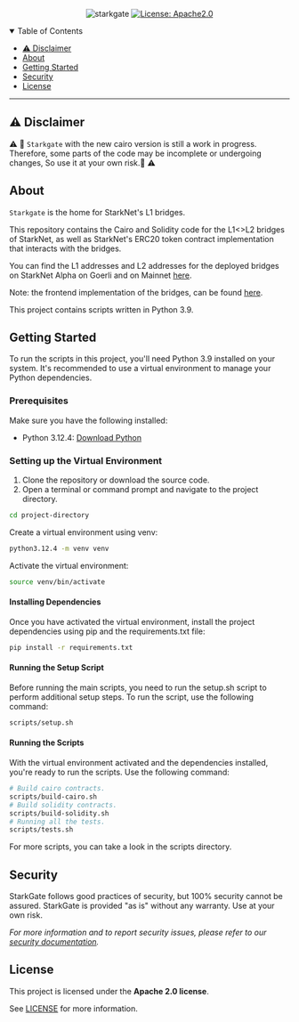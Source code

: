 <div align="center">

![starkgate](https://github.com/starknet-io/starkgate-contracts/assets/88274280/1e8d90ee-c06b-42c5-8451-601bc8570223)
[![License: Apache2.0](https://img.shields.io/badge/License-Apache2.0-green.svg)](LICENSE)
</div>


<details open="open">
<summary>Table of Contents</summary>

- [:warning: Disclaimer](#warning-disclaimer)
- [About](#about)
- [Getting Started](#getting-started)
- [Security](#security)
- [License](#license)

</details>

---

## :warning: Disclaimer

:warning: :construction: `Starkgate` with the new cairo version is still a work in progress. Therefore, some parts of the code may be incomplete or undergoing changes, So use it at your own risk.:construction: :warning:

## About

`Starkgate` is the home for StarkNet's L1 bridges.

This repository contains the Cairo and Solidity code for the L1<>L2 bridges of StarkNet,
as well as StarkNet's ERC20 token contract implementation that interacts with the bridges.

You can find the L1 addresses and L2 addresses for the deployed bridges on StarkNet Alpha on Goerli and on Mainnet [here](https://github.com/starkware-libs/starknet-addresses).

Note: the frontend implementation of the bridges, can be found [here](https://github.com/starkware-libs/starkgate-frontend).

This project contains scripts written in Python 3.9.


## Getting Started

To run the scripts in this project, you'll need Python 3.9 installed on your system. It's recommended to use a virtual environment to manage your Python dependencies.

### Prerequisites

Make sure you have the following installed:

- Python 3.12.4: [Download Python](https://www.python.org/downloads/)

### Setting up the Virtual Environment

1. Clone the repository or download the source code.
2. Open a terminal or command prompt and navigate to the project directory.

```bash
cd project-directory
```

Create a virtual environment using venv:
```bash
python3.12.4 -m venv venv
```

Activate the virtual environment:

```bash
source venv/bin/activate
```

#### Installing Dependencies

Once you have activated the virtual environment, install the project dependencies using pip and the requirements.txt file:

```bash
pip install -r requirements.txt
```

#### Running the Setup Script
Before running the main scripts, you need to run the setup.sh script to perform additional setup steps. To run the script, use the following command:

```bash
scripts/setup.sh
```

#### Running the Scripts
With the virtual environment activated and the dependencies installed, you're ready to run the scripts. Use the following command:

```bash
# Build cairo contracts.
scripts/build-cairo.sh
# Build solidity contracts.
scripts/build-solidity.sh
# Running all the tests.
scripts/tests.sh
```


For more scripts, you can take a look in the scripts directory.


## Security

StarkGate follows good practices of security, but 100% security cannot be assured.
StarkGate is provided "as is" without any warranty. Use at your own risk.

_For more information and to report security issues, please refer to our [security documentation](SECURITY.md)._
## License

This project is licensed under the **Apache 2.0 license**.

See [LICENSE](LICENSE) for more information.

